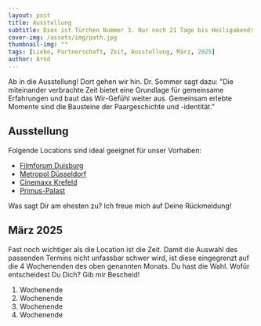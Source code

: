 ```yaml
---
layout: post
title: Ausstellung
subtitle: Dies ist Türchen Nummer 3. Nur noch 21 Tage bis Heiligabend!
cover-img: /assets/img/path.jpg
thumbnail-img: ""
tags: [Liebe, Partnerschaft, Zeit, Ausstellung, März, 2025]
author: Arnd
---
```


Ab in die Ausstellung! Dort gehen wir hin. Dr. Sommer sagt dazu: "Die miteinander verbrachte Zeit bietet eine Grundlage für gemeinsame Erfahrungen und baut das Wir-Gefühl weiter aus. Gemeinsam erlebte Momente sind die Bausteine der Paargeschichte und -identität."  

## Ausstellung

Folgende Locations sind ideal geeignet für unser Vorhaben: 
* [Filmforum Duisburg](https://filmforum.de/)
* [Metropol Düsseldorf](https://filmkunstkinos.de/kinos/metropol/)
* [Cinemaxx Krefeld](https://www.cinemaxx.de/kinoprogramm/krefeld/)
* [Primus-Palast](http://primus-palast.de/)

Was sagt Dir am ehesten zu? Ich freue mich auf Deine Rückmeldung!

## März 2025

Fast noch wichtiger als die Location ist die Zeit. Damit die Auswahl des passenden Termins nicht unfassbar schwer wird, ist diese eingegrenzt auf die 4 Wochenenden des oben genannten Monats. Du hast die Wahl. Wofür entscheidest Du Dich? Gib mir Bescheid!

1. Wochenende 
2. Wochenende
3. Wochenende
4. Wochenende
